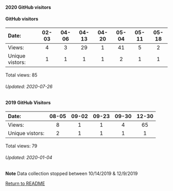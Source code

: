 #### 2020 GitHub visitors
#### GitHub visitors
Date:             |       02-03   |       04-06   |       04-13   |  04-20  |  05-04  |  05-11  |  05-18
|:---             |:---:  |:---:  |:---:  |:---:  |:---:  |:---:  |:---:
Views:            |       4       |       3       |       29      |  1      |  41     |  5      |  2
Unique            vistors:  |       1       |       1       |       1  |      1  |      2  |      1  |      1

Total views: 85
###### Updated: 2020-07-26

#### 2019 GitHub Visitors
Date:   |         08-05   |       09-02   |  09-23  |  09-30 | 12-30
|:---   |:---:    |:---:  |:---:  |:---:  |:---:
Views:  |         8       |       1       |  1      |  4 |  65
Unique  vistors:  |       2       |       1  |      1  |      1 |  1

Total views: 79
###### Updated: 2020-01-04
**Note**  Data collection stopped between 10/14/2019 & 12/9/2019

[Return to README](https://github.com/BradleyA/pi-servo/blob/master/README.md#traffic)
